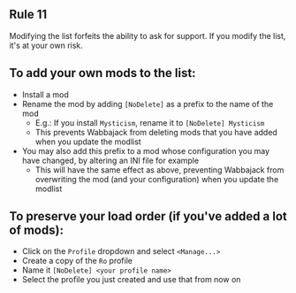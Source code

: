 ## Rule 11

Modifying the list forfeits the ability to ask for support. If you modify the list, it's at your own risk.

## To add your own mods to the list:

- Install a mod
- Rename the mod by adding `[NoDelete]` as a prefix to the name of the mod
  - E.g.: If you install `Mysticism`, rename it to `[NoDelete] Mysticism`
  - This prevents Wabbajack from deleting mods that you have added when you update the modlist
- You may also add this prefix to a mod whose configuration you may have changed, by altering an INI file for example
  - This will have the same effect as above, preventing Wabbajack from overwriting the mod (and your configuration) when you update the modlist

## To preserve your load order (if you've added a lot of mods):

- Click on the `Profile` dropdown and select `<Manage...>`
- Create a copy of the `Ro` profile
- Name it `[NoDelete] <your profile name>`
- Select the profile you just created and use that from now on
